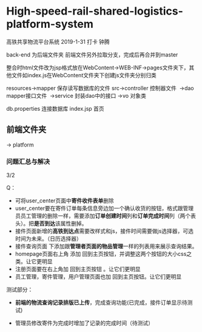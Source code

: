 # High-speed-rail-shared-logistics-platform-system
高铁共享物流平台系统
2019-1-31 打卡 钟腾

back-end 为后端文件夹 前端文件另外拉取分支，完成后再合并到master

整合时html文件改为jsp格式放在WebContent->WEB-INF->pages文件夹下，其他文件如index.js在WebContent文件夹下创建js文件夹分别归类

resources->mapper 保存读写数据库的文件
src->controller 控制器文件
​     ->dao mapper接口文件
​     ->service 封装dao中的接口
​     ->vo 对象类

db.properties 连接数据库
index.jsp 首页

## 前端文件夹

-> platform



### 问题汇总与解决

3/2

Q：

+ 可将user_center页面中**寄件收件表单**删除
+ user_center要在寄件订单每条信息旁边加一个确认收货的按钮，格式跟管理员员工管理的删除一样，需要添加**订单创建时间**列和**订单完成时间**列（两个表头）。把**是否到达**该属性删掉。
+ 接件页面新增的**高铁到达点**需要改样式和js，接件时间需要做js选择器，可选时间为未来。（日历选择器）
+ 接件查询页面 下添加跟**管理者页面的物品管理**一样的列表用来展示查询结果。
+ homepage页面右上角 添加 回到主页按钮，并调整这两个按钮的大小css之类。让它更明显
+ 注册页面要在右上角加 回到主页按钮 。让它们更明显
+ 员工管理，寄件管理，用户管理页面也加 回到主页按钮。让它们更明显



测试部分：

+ **前端的物流查询记录排版已上传**，完成查询功能(已完成，接件订单显示待测试)

+ 管理员修改寄件为完成时增加了记录的完成时间（待测试）
